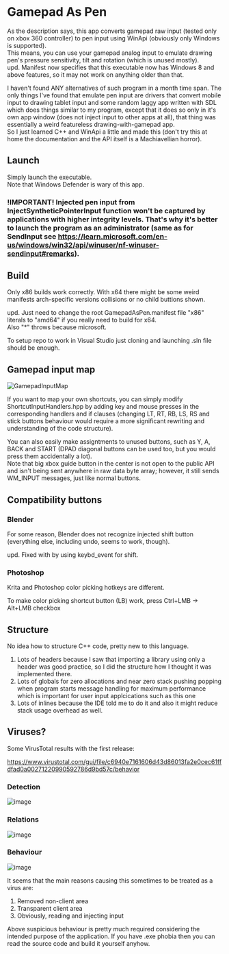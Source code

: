 # Gamepad As Pen

As the description says, this app converts gamepad raw input (tested only on xbox 360 controller) to pen input using WinApi (obviously only Windows is supported).  
This means, you can use your gamepad analog input to emulate drawing pen's pressure sensitivity, tilt and rotation (which is unused mostly).  
upd. Manifest now specifies that this executable now has Windows 8 and above features, so it may not work on anything older than that.

I haven't found ANY alternatives of such program in a month time span. The only things I've found that emulate pen input are drivers that convert mobile input to drawing tablet input and some random laggy app written with SDL which does things similar to my program, except that it does so only in it's own app window (does not inject input to other apps at all), that thing was essentially a weird featureless drawing-with-gamepad app.  
So I just learned C++ and WinApi a little and made this (don't try this at home the documentation and the API itself is a Machiavellian horror).

## Launch

Simply launch the executable.  
Note that Windows Defender is wary of this app.

### !IMPORTANT! Injected pen input from InjectSyntheticPointerInput function won't be captured by applications with higher integrity levels. That's why it's better to launch the program as an administrator (same as for SendInput see https://learn.microsoft.com/en-us/windows/win32/api/winuser/nf-winuser-sendinput#remarks).

## Build

Only x86 builds work correctly. With x64 there might be some weird manifests arch-specific versions collisions or no child buttions shown.  

upd. Just need to change the root GamepadAsPen.manifest file "x86" literals to "amd64" if you really need to build for x64.  
Also "\*" throws because microsoft.

To setup repo to work in Visual Studio just cloning and launching .sln file should be enough.

## Gamepad input map

![GamepadInputMap](https://user-images.githubusercontent.com/24192051/231008620-5debf2a0-296b-4da2-93e0-8324fe6bc181.png)

If you want to map your own shortcuts, you can simply modify ShortcutInputHandlers.hpp by adding key and mouse presses in the corresponding handlers and if clauses   (changing LT, RT, RB, LS, RS and stick buttons behaviour would require a more significant rewriting and understanding of the code structure).  

You can also easily make assigntments to unused buttons, such as Y, A, BACK and START (DPAD diagonal buttons can be used too, but you would press them accidentally a lot).  
Note that big xbox guide button in the center is not open to the public API and isn't being sent anywhere in raw data byte array; however, it still sends WM_INPUT messages, just like normal buttons.

## Compatibility buttons

### Blender

For some reason, Blender does not recognize injected shift button (everything else, including undo, seems to work, though).  

upd. Fixed with by using keybd_event for shift.

### Photoshop

Krita and Photoshop color picking hotkeys are different.

To make color picking shortcut button (LB) work, press Ctrl+LMB -> Alt+LMB checkbox

## Structure

No idea how to structure C++ code, pretty new to this language.  
1. Lots of headers because I saw that importing a library using only a header was good practice, so I did the structure how I thought it was implemented there.  
1. Lots of globals for zero allocations and near zero stack pushing popping when program starts message handling for maximum performance which is important for user input applcications such as this one
1. Lots of inlines because the IDE told me to do it and also it might reduce stack usage overhead as well.

## Viruses?

Some VirusTotal results with the first release:  
  
https://www.virustotal.com/gui/file/c6940e7161606d43d86013fa2e0cec61ffdfad0a00271220990592786d9bd57c/behavior
  
### Detection

![image](https://user-images.githubusercontent.com/24192051/229059236-955924c8-fd82-4c01-bfb4-6b80438458a8.png)

### Relations

![image](https://user-images.githubusercontent.com/24192051/229059507-271784a1-aea3-49fa-afdb-75d3fdb2ae30.png)

### Behaviour

![image](https://user-images.githubusercontent.com/24192051/229059872-3bcda221-892b-499e-b522-c8b109837d0c.png)

It seems that the main reasons causing this sometimes to be treated as a virus are:
1. Removed non-client area
2. Transparent client area
3. Obviously, reading and injecting input  

Above suspicious behaviour is pretty much required considering the intended purpose of the application.
If you have .exe phobia then you can read the source code and build it yourself anyhow.
